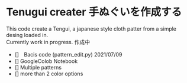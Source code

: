 # Tenugui creater 手ぬぐいを作成する
This code create a Tengui, a japanese style cloth patter from a simple desing loaded in.
<br>
Currently work in progress. 作成中
<br>

* []　Bacis code (pattern_edit.py) 2021/07/09
* []  GoogleColob Notebook
* []  Multiple patterns 
* []  more than 2 color options 